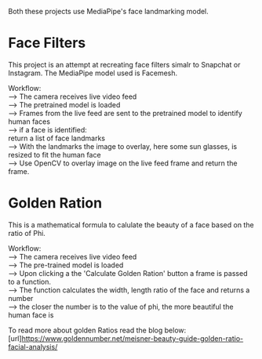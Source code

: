 Both these projects use MediaPipe's face landmarking model.

# Face Filters
This project is an attempt at recreating face filters simalr to Snapchat or Instagram. The MediaPipe model used is Facemesh. 

Workflow:  
--> The camera receives live video feed  
--> The pretrained model is loaded  
--> Frames from the live feed are sent to the pretrained model to identify human faces  
--> if a face is identified:   
    return a list of face landmarks  
--> With the landmarks the image to overlay, here some sun glasses, is resized to fit the human face  
--> Use OpenCV to overlay image on the live feed frame and return the frame.  

# Golden Ration
This is a mathematical formula to calulate the beauty of a face based on the ratio of Phi.  
  
Workflow:  
--> The camera receives live video feed  
--> The pre-trained model is loaded  
--> Upon clicking a the 'Calculate Golden Ration' button a frame is passed to a function.  
--> The function calculates the width, length ratio of the face and returns a number  
--> the closer the number is to the value of phi, the more beautiful the human face is  
  
To read more about golden Ratios read the blog below:  
[url]https://www.goldennumber.net/meisner-beauty-guide-golden-ratio-facial-analysis/  
